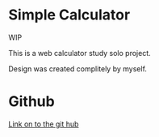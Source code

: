 # Simple Calculator
WIP

This is a web calculator study solo project.

Design was created complitely by myself.

# Github
[Link on to the git hub](https://github.com/KimiOnChill/Calculator_study.git)